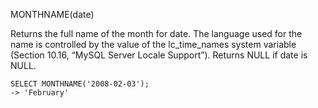 MONTHNAME(date)

Returns the full name of the month for date. The language used for the name is controlled by the value of the lc_time_names system variable (Section 10.16, “MySQL Server Locale Support”). Returns NULL if date is NULL.

```
SELECT MONTHNAME('2008-02-03');
-> 'February'
```
